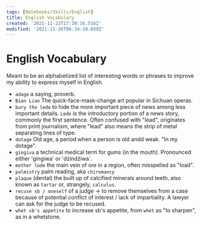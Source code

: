 ```yaml
---
tags: [Notebooks/Skills/English]
title: English Vocabulary
created: '2021-11-23T17:30:16.516Z'
modified: '2021-11-26T06:34:10.039Z'
---
```


# English Vocabulary

Meant to be an alphabetized list of interesting words or phrases to improve my ability to express myself in English.

- `adage`
a saying, proverb.
- `Bian Lian`
The quick-face-mask-change art popular in Sichuan operas.
- `bury the lede`
to hide the more important piece of news among less important details. `Lede` is the introductory portion of a news story, commonly the first sentence.  Often confused with "lead", originates from print journalism, where "lead" also means the strip of metal separating lines of type.
- `dotage`
Old age, a period when a person is old andd weak. "In my dotage".
- `gingiva`
a technical medical term for gums (in the mouth). Pronounced either 'gíngiwa' or 'dżíndżiwa`.
- `mother lode`
the main vein of ore in a region, often misspelled as "load".
- `palmistry`
palm reading, aka `chiromancy`
- `plaque` (dental)
the built up of calcified minerals around teeth, also known as `tartar` or, strangely, `calculus`.
- `recuse sb / oneself`
of a judge -> to remove themselves from a case because of potential conflict of interest / lack of impartiality. A lawyer can ask for the judge to be recused.
- `whet sb's appetite`
to increase sb's appetite, from `whet` as "to sharpen", as in a whetstone.

